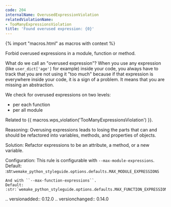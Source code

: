 ```yaml
---
code: 204
internalName: OverusedExpressionViolation
relatedViolationName:
- TooManyExpressionsViolation
title: 'Found overused expression: {0}'
---
```


{% import "macros.html" as macros with context %}


Forbid overused expressions in a module, function or method.

What do we call an "overused expression"? When you use any expression
(like ``user_dict['age']`` for example) inside your code,
you always have to track that you are not using it "too much"
because if that expression is everywhere inside your code,
it is a sign of a problem. It means that you are missing an abstraction.

We check for overused expressions on two levels:

- per each function
- per all module

Related to {{ macros.wps_violation('TooManyExpressionsViolation') }}.

Reasoning:
    Overusing expressions leads to losing the parts that can and should
    be refactored into variables, methods, and properties of objects.

Solution:
    Refactor expressions to be an attribute, a method, or a new variable.

Configuration:
    This rule is configurable with ``--max-module-expressions``.
    Default:
    :str:`wemake_python_styleguide.options.defaults.MAX_MODULE_EXPRESSIONS`

    And with ``--max-function-expressions``.
    Default:
    :str:`wemake_python_styleguide.options.defaults.MAX_FUNCTION_EXPRESSIONS`

.. versionadded:: 0.12.0
.. versionchanged:: 0.14.0